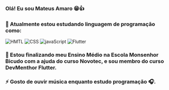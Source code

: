 ### Olá! Eu sou Mateus Amaro  😁👍    
 
### 🌱 Atualmente estou estudando linguagem de programação como:
![HMTL](https://img.shields.io/badge/HTML5-E34F26?style=for-the-badge&logo=html5&logoColor=white)
![CSS](https://img.shields.io/badge/CSS3-1572B6?style=for-the-badge&logo=css3&logoColor=white)
![javaScript](https://img.shields.io/badge/JavaScript-F7DF1E?style=for-the-badge&logo=javascript&logoColor=black)
![Flutter](https://img.shields.io/badge/Flutter-02569B?style=for-the-badge&logo=flutter&logoColor=white)
###  🔭 Estou finalizando meu Ensino Médio na Escola Monsenhor Bicudo com a ajuda do curso Novotec, e sou membro do curso DevMenthor Flutter.
### ⚡ Gosto de ouvir música enquanto estudo programação 🎧.
